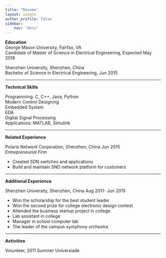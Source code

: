 ```yaml
---
title: "Resume"
layout: single
author_profile: false
sidebar:
    nav: "docs"
---
```


**Education**  
George Mason University, Fairfax, VA                        
Candidate of Master of Science in Electrical Engineering, Expected May 2018  

Shenzhen University, Shenzhen, China	
Bachelor of Science in Electrical Engineering, Jun 2015  

---

**Technical Skills**

Programming: C, C++, Java, Python  
Modern Control Designing  
Embedded System  
EDA  
Digital Signal Processing  
Applications: MATLAB, Simulink

---

**Related Experience**

Polaris Network Corporation, Shenzhen, China	              Jun 2015  
*Entrepreneurial Firm*  
* Created SDN switches and applications  
* Build and maintain SND network platform for customers  

---

**Additional Experience**  

Shenzhen University, Shenzhen, China	Aug 2011- Jun 2015  
* Won the scholarship for the best student leader
* Won the second prize for college electronic design contest
* Attended the business startup project in college
* Lab assistant in college
* Manager in school computer lab
* The leader of the campus symphony orchestra

---

**Activities**  

Volunteer, 2011 Summer Universiade  



